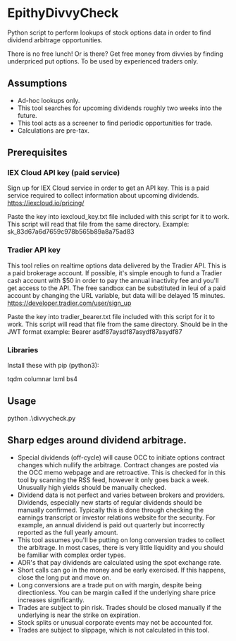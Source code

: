 # EpithyDivvyCheck
Python script to perform lookups of stock options data in order to find dividend arbitrage opportunities.

There is no free lunch! Or is there? 
Get free money from divvies by finding underpriced put options. To be used by experienced traders only.

## Assumptions

* Ad-hoc lookups only.
* This tool searches for upcoming dividends roughly two weeks into the future.
* This tool acts as a screener to find periodic opportunities for trade.
* Calculations are pre-tax.

## Prerequisites

### IEX Cloud API key (paid service)

Sign up for IEX Cloud service in order to get an API key. This is a paid service required to collect information about upcoming dividends.
https://iexcloud.io/pricing/

Paste the key into iexcloud_key.txt file included with this script for it to work. This script will read that file from the same directory.
Example: sk_83d67a6d7659c978b565b89a8a75ad83

### Tradier API key

This tool relies on realtime options data delivered by the Tradier API. This is a paid brokerage account. If possible, it's simple
enough to fund a Tradier cash account with $50 in order to pay the annual inactivity fee and you'll get access to the API. The free
sandbox can be substituted in leui of a paid account by changing the URL variable, but data will be delayed 15 minutes.
https://developer.tradier.com/user/sign_up

Paste the key into tradier_bearer.txt file included with this script for it to work. This script will read that file from the same directory.
Should be in the JWT format example: Bearer asdf87aysdf87asydf87asydf87

### Libraries

Install these with pip (python3):

tqdm
columnar
lxml
bs4

## Usage

python .\divvycheck.py

## Sharp edges around dividend arbitrage.

* Special dividends (off-cycle) will cause OCC to initiate options contract changes which nullify the arbitrage. Contract changes are posted via the
OCC memo webpage and are retroactive. This is checked for in this tool by scanning the RSS feed, however it only goes back a week. Unusually high
yields should be manually checked.
* Dividend data is not perfect and varies between brokers and providers. Dividends, especially new starts of regular dividends should be manually
confirmed. Typically this is done through checking the earnings transcript or investor relations website for the security. For example, an annual
dividend is paid out quarterly but incorrectly reported as the full yearly amount.
* This tool assumes you'll be putting on long conversion trades to collect the arbitrage. In most cases, there is very little liquidity and you 
should be familiar with complex order types.
* ADR's that pay dividends are calculated using the spot exchange rate.
* Short calls can go in the money and be early exercised. If this happens, close the long put and move on.
* Long conversions are a trade put on with margin, despite being directionless. You can be margin called if the underlying share price increases
significantly.
* Trades are subject to pin risk. Trades should be closed manually if the underlying is near the strike on expiration.
* Stock splits or unusual corporate events may not be accounted for. 
* Trades are subject to slippage, which is not calculated in this tool.